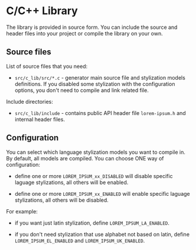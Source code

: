 # C/C++ Library

The library is provided in source form.
You can include the source and header files into your project
or compile the library on your own.

## Source files

List of source files that you need:

* `src/c_lib/src/*.c` - generator main source file and stylization models definitions.
  If you disabled some stylization with the configuration options, you don't need to compile and link related file.

Include directories:

* `src/c_lib/include` - contains public API header file `lorem-ipsum.h` and internal header files.

## Configuration

You can select which language stylization models you want to compile in. By default, all models are compiled. You can choose ONE way of configuration:

* define one or more `LOREM_IPSUM_xx_DISABLED` will disable specific laguage stylizations, all others will be enabled.

* define one or more `LOREM_IPSUM_xx_ENABLED` will enable specific laguage stylizations, all others will be disabled.

For example:

 * if you want just latin stylization, define `LOREM_IPSUM_LA_ENABLED`.

 * if you don't need stylization that use alphabet not based on latin, define `LOREM_IPSUM_EL_ENABLED` and `LOREM_IPSUM_UK_ENABLED`.